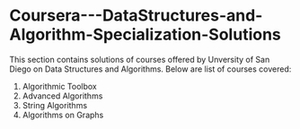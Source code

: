 # Coursera---DataStructures-and-Algorithm-Specialization-Solutions

This section contains solutions of courses offered by Unversity of San Diego on Data Structures and Algorithms. Below are list of courses covered:
1. Algorithmic Toolbox
2. Advanced Algorithms
3. String Algorithms
4. Algorithms on Graphs
